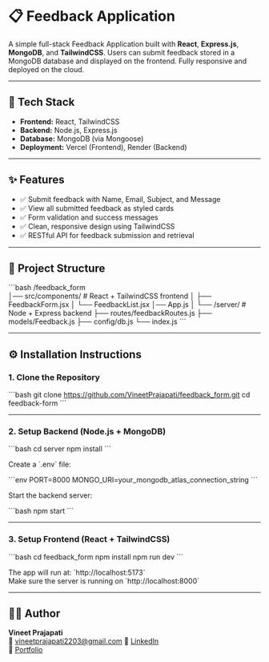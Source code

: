# 📋 Feedback Application

A simple full-stack Feedback Application built with **React**, **Express.js**, **MongoDB**, and **TailwindCSS**. Users can submit feedback stored in a MongoDB database and displayed on the frontend. Fully responsive and deployed on the cloud.

---

## 🧰 Tech Stack

- **Frontend:** React, TailwindCSS
- **Backend:** Node.js, Express.js
- **Database:** MongoDB (via Mongoose)
- **Deployment:** Vercel (Frontend), Render (Backend)

---

## ✨ Features

- ✅ Submit feedback with Name, Email, Subject, and Message
- ✅ View all submitted feedback as styled cards
- ✅ Form validation and success messages
- ✅ Clean, responsive design using TailwindCSS
- ✅ RESTful API for feedback submission and retrieval

---

## 📁 Project Structure

\`\`\`bash
/feedback_form    
│── src/components/    # React + TailwindCSS frontend
│   ├── FeedbackForm.jsx
│   └── FeedbackList.jsx
│── App.js
│
└── /server/       # Node + Express backend
    ├── routes/feedbackRoutes.js
    ├── models/Feedback.js
    ├── config/db.js
    └── index.js
\`\`\`

---

## ⚙️ Installation Instructions

### 1. Clone the Repository

\`\`\`bash
git clone https://github.com/VineetPrajapati/feedback_form.git
cd feedback-form
\`\`\`

---

### 2. Setup Backend (Node.js + MongoDB)

\`\`\`bash
cd server
npm install
\`\`\`

Create a \`.env\` file:

\`\`\`env
PORT=8000
MONGO_URI=your_mongodb_atlas_connection_string
\`\`\`

Start the backend server:

\`\`\`bash
npm start
\`\`\`

---

### 3. Setup Frontend (React + TailwindCSS)

\`\`\`bash
cd feedback_form
npm install
npm run dev
\`\`\`

The app will run at: \`http://localhost:5173\`  
Make sure the server is running on \`http://localhost:8000\`


---

## 🧑‍💻 Author

**Vineet Prajapati**  
📧 vineetprajapati2203@gmail.com 
🔗 [LinkedIn](https://www.linkedin.com/in/vineet-prajapati/)  
🔗 [Portfolio](https://vineet-portfolio-eight.vercel.app/)
